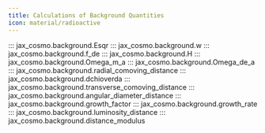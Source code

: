 ```yaml
---
title: Calculations of Background Quantities
icon: material/radioactive
---
```


::: jax_cosmo.background.Esqr
::: jax_cosmo.background.w
::: jax_cosmo.background.f_de
::: jax_cosmo.background.H
::: jax_cosmo.background.Omega_m_a
::: jax_cosmo.background.Omega_de_a
::: jax_cosmo.background.radial_comoving_distance
::: jax_cosmo.background.dchioverda
::: jax_cosmo.background.transverse_comoving_distance
::: jax_cosmo.background.angular_diameter_distance
::: jax_cosmo.background.growth_factor
::: jax_cosmo.background.growth_rate
::: jax_cosmo.background.luminosity_distance
::: jax_cosmo.background.distance_modulus
